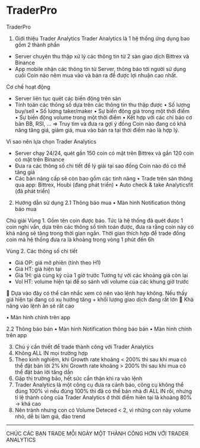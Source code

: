 # TraderPro
TraderPro
1.	Giới thiệu Trader Analytics
Trader Analytics là 1 hệ thống ứng dụng bao gồm 2 thành phần 
-	Server chuyên thu thập xử lý các thông tin từ 2 sàn giao dịch Bittrex và Binance
-	App mobile nhận các thông tin từ Server, thông báo tới người sử dụng cuối Coin nào nêm mua vào và bán ra để được lợi nhuận cao nhất.

Cơ chế hoạt động
-	Server liên tục quét các biến động trên sàn
-	Tính toán các thông số dựa trên các thông tin thu thập được
•	Số lượng buy/sell
•	Số lượng taker/maker
•	Sự biến động giá trong một thời điểm
•	Sự biến động volume trong một thời điểm 
•	Kết hợp với các chỉ báo cơ bản BB, RSI, …
=>	Truy tìm và đưa ra gợi ý đồng Coin nào đang có khả năng tăng giá, giảm giá, mua vào bán ra tại thời điểm nào là hợp lý.  

Vì sao nên lựa chọn Trader Analytics
-	Server chạy 24/24, quét gần 150 coin có mặt trên Bittrex và gần 120 coin có mặt trên Binance
-	Đưa ra các thông số chi tiết để lý giải tại sao đồng Coin nào đó có thể tăng giá
-	Các bản nâng cấp sẽ còn bao gồm các tính năng
•	Trade trên sàn thông qua app: Bittrex, Houbi (đang phát triển)
•	Auto check & take Analyticsfit (đã phát triển)
























2.	Hướng dẫn sử dụng
2.1  Thông báo mua
•	Màn hình Notification thông báo mua
 

Chú giải
Vùng 1. Gồm tên coin được báo. Tức là hệ thống đã quét được 1 coin nghi vấn, dựa trên các thông số tính toán được, đưa ra rằng coin này có khả năng sẽ tăng trong thời gian ngắn.
Thời gian thích hợp để trade đồng coin mà hệ thống đưa ra là khoảng trong vòng 1 phút đến 6h

Vùng 2. Các thông số chi tiết
- Giá OP: giá mở phiên (tính theo H1)
- Giá HT: giá hiện tại
- Giá 1H: giá cùng kỳ của 1 giờ trước
  Tương tự với các khoảng giá còn lại
- Vol HT: volume hiện tại để so sánh với volume của các khung giờ trước


	Dựa vào đây có thể cân nhắc xem có nên vào lệnh hay không. Nếu thấy giá hiện tại đang có xu hướng tăng + khối lượng giao dịch đang rất lớn 
	Khả năng vào lệnh ăn sẽ rất cao














•	Màn hình chính trên app									 

2.2	Thông báo bán
•	Màn hình Notification thông báo bán 
•	Màn hình chính trên app


 
		

3.	Chú ý cần thiết để trade thành công với Trader Analytics
1.	Không ALL IN mọi trường hợp
2.	Theo kinh nghiệm, khi Growth rate khoảng < 200% thì sau khi mua có thể đặt bán lời 2%
khi Growth rate khoảng > 200% thì sau khi mua có thể đặt bán lời tăng dần
3.	Gặp thị trường bão, hết sức cẩn thận khi ra vào lệnh
4.	Trader Analytics là một công cụ đưa ra cảnh báo, công cụ không thể đúng 100% vì nếu đúng 100% thì đã có thể bán nhà đi ALL IN rồi, nhưng tỉ lệ thành công của Trader Analytics ở thời điểm hiên tại là khoảng 80% -> khá cao
5.	Nên tránh nhưng con có Volume Deteced < 2, vì những con này volume nhỏ, dễ bị làm giá, đảo trend



***
CHÚC CÁC BẠN TRADE MỖI NGÀY MỘT THÀNH CÔNG HƠN VỚI TRADER ANALYTICS
